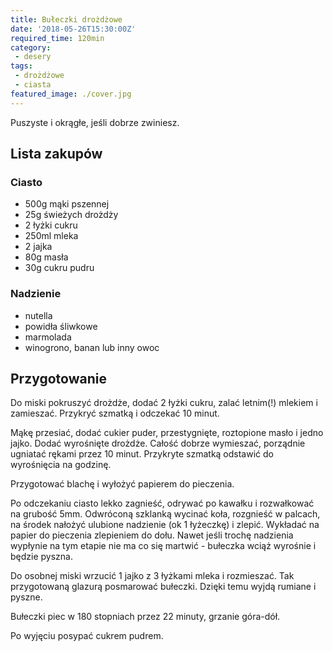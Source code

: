 ```yaml
---
title: Bułeczki drożdżowe
date: '2018-05-26T15:30:00Z'
required_time: 120min
category:
 - desery
tags:
 - drożdżowe
 - ciasta
featured_image: ./cover.jpg
---
```


Puszyste i okrągłe, jeśli dobrze zwiniesz.

<!---- splitter ---->

## Lista zakupów

### Ciasto
 - 500g mąki pszennej
 - 25g świeżych drożdży
 - 2 łyżki cukru
 - 250ml mleka
 - 2 jajka
 - 80g masła
 - 30g cukru pudru

### Nadzienie
 - nutella
 - powidła śliwkowe
 - marmolada
 - winogrono, banan lub inny owoc

<!---- splitter ---->

## Przygotowanie

Do miski pokruszyć drożdże, dodać 2 łyżki cukru, zalać letnim(!) mlekiem i zamieszać.
Przykryć szmatką i odczekać 10 minut.

Mąkę przesiać, dodać cukier puder, przestygnięte, roztopione masło i jedno jajko.
Dodać wyrośnięte drożdże. Całość dobrze wymieszać, porządnie ugniatać rękami przez 10 minut.
Przykryte szmatką odstawić do wyrośnięcia na godzinę.

Przygotować blachę i wyłożyć papierem do pieczenia.

Po odczekaniu ciasto lekko zagnieść, odrywać po kawałku i rozwałkować na grubość 5mm.
Odwróconą szklanką wycinać koła, rozgnieść w palcach, na środek nałożyć ulubione nadzienie
(ok 1 łyżeczkę) i zlepić. Wykładać na papier do pieczenia zlepieniem do dołu. Nawet jeśli trochę
nadzienia wypłynie na tym etapie nie ma co się martwić - bułeczka wciąż wyrośnie i będzie pyszna.

Do osobnej miski wrzucić 1 jajko z 3 łyżkami mleka i rozmieszać. Tak przygotowaną glazurą posmarować
bułeczki. Dzięki temu wyjdą rumiane i pyszne.

Bułeczki piec w 180 stopniach przez 22 minuty, grzanie góra-dół.

Po wyjęciu posypać cukrem pudrem.
